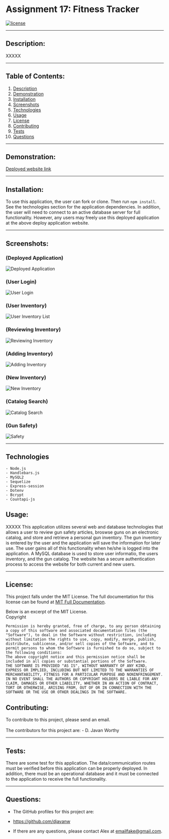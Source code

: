 # Assignment 17:  Fitness Tracker

  [![license](https://img.shields.io/badge/license-MIT-blue.svg)](https://choosealicense.com/licenses/mit/)

***

  ## Description:
  XXXXX
  
  
***
  ## Table of Contents:
  1.  [Description](#description)
  2.  [Demonstration](#demonstration)
  3.  [Installation](#installation)
  4.  [Screenshots](#screenshots)
  5.  [Technologies](#technologies)
  6.  [Usage](#usage)
  7.  [License](#license)
  8.  [Contributing](#contributing)
  9.  [Tests](#tests)
  10.  [Questions](#questions)

***
  ## Demonstration:
  [Deployed website link]()

***
  ## Installation:
  To use this application, the user can fork or clone.  Then run `npm install`. See the technologies section for the application dependencies.  In addition, the user will need to connect to an active database server for full functionality.  However, any users may freely use this deployed application at the above deploy application website.

***
  ## Screenshots:
  ### (Deployed Application)
  ![Deployed Application](./public/images/)

  ### (User Login)
  ![User Login](./public/images/)

  ### (User Inventory)
  ![User Inventory List](./public/images/)

  ### (Reviewing Inventory)
  ![Reviewing Inventory](./public/images/)

  ### (Adding Inventory)
  ![Adding Inventory](./public/images/)

  ### (New Inventory)
  ![New Inventory](./public/images/)

  ### (Catalog Search)
  ![Catalog Search](./public/images/)

  ### (Gun Safety)
  ![Safety](./public/images/)

***
  ## Technologies
    - Node.js
    - Handlebars.js
    - MySQL2
    - Sequelize
    - Express-session
    - Dotenv
    - Bcrypt
    - Countapi-js 

  ## Usage:
  XXXXX This application utilizes several web and database technologies that allows a user to review gun safety articles, broswse guns on an electronic catalog, and store and retrieve a personal gun inventory.  The gun inventory is entered by the user and the application will save the information for later use.  The user gains all of this functionality when he/she is logged into the application.  A MySQL database is used to store user informatio, the users inventory, and the gun catalog.  The website has a secure authentication process to access the website for both current and new users.  
   
***
  ## License:
  This project falls under the MIT License.  The full documentation for this license can be found at [MIT Full Documentation](https://choosealicense.com/licenses/mit).

  Below is an excerpt of the MIT License.
  <br>
  Copyright <YEAR> <COPYRIGHT HOLDER>
    
    Permission is hereby granted, free of charge, to any person obtaining a copy of this software and associated documentation files (the "Software"), to deal in the Software without restriction, including without limitation the rights to use, copy, modify, merge, publish, distribute, sublicense, and/or sell copies of the Software, and to permit persons to whom the Software is furnished to do so, subject to the following conditions:
    The above copyright notice and this permission notice shall be included in all copies or substantial portions of the Software.
    THE SOFTWARE IS PROVIDED "AS IS", WITHOUT WARRANTY OF ANY KIND, EXPRESS OR IMPLIED, INCLUDING BUT NOT LIMITED TO THE WARRANTIES OF MERCHANTABILITY, FITNESS FOR A PARTICULAR PURPOSE AND NONINFRINGEMENT. IN NO EVENT SHALL THE AUTHORS OR COPYRIGHT HOLDERS BE LIABLE FOR ANY CLAIM, DAMAGES OR OTHER LIABILITY, WHETHER IN AN ACTION OF CONTRACT, TORT OR OTHERWISE, ARISING FROM, OUT OF OR IN CONNECTION WITH THE SOFTWARE OR THE USE OR OTHER DEALINGS IN THE SOFTWARE.

  ## Contributing:
  To contribute to this project, please send an email.  
  <br>
  The contributors for this project are:
    - D. Javan Worthy

***
  ## Tests:
  There are some test for this application.  The data/communication routes must be verified before this application can be properly deployed.  In addition, there must be an operational database  and it must be connected to the application to receive the full functionality.  

***
  ## Questions:
  - The GitHub profiles for this project are:
   - https://github.com/djavanw
 
  - If there are any questions, please contact Alex at emailfake@gmail.com.